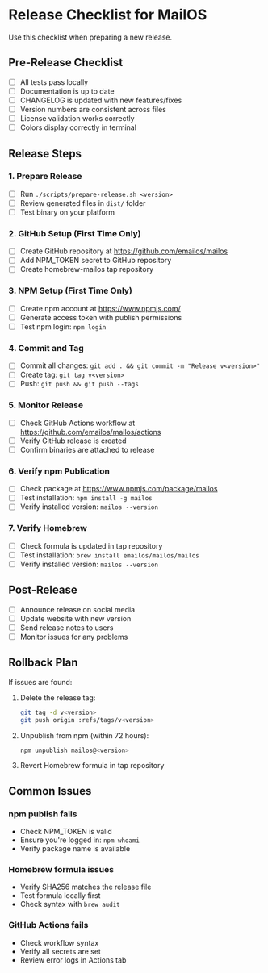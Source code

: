 # Release Checklist for MailOS

Use this checklist when preparing a new release.

## Pre-Release Checklist

- [ ] All tests pass locally
- [ ] Documentation is up to date
- [ ] CHANGELOG is updated with new features/fixes
- [ ] Version numbers are consistent across files
- [ ] License validation works correctly
- [ ] Colors display correctly in terminal

## Release Steps

### 1. Prepare Release
- [ ] Run `./scripts/prepare-release.sh <version>`
- [ ] Review generated files in `dist/` folder
- [ ] Test binary on your platform

### 2. GitHub Setup (First Time Only)
- [ ] Create GitHub repository at https://github.com/emailos/mailos
- [ ] Add NPM_TOKEN secret to GitHub repository
- [ ] Create homebrew-mailos tap repository

### 3. NPM Setup (First Time Only)
- [ ] Create npm account at https://www.npmjs.com/
- [ ] Generate access token with publish permissions
- [ ] Test npm login: `npm login`

### 4. Commit and Tag
- [ ] Commit all changes: `git add . && git commit -m "Release v<version>"`
- [ ] Create tag: `git tag v<version>`
- [ ] Push: `git push && git push --tags`

### 5. Monitor Release
- [ ] Check GitHub Actions workflow at https://github.com/emailos/mailos/actions
- [ ] Verify GitHub release is created
- [ ] Confirm binaries are attached to release

### 6. Verify npm Publication
- [ ] Check package at https://www.npmjs.com/package/mailos
- [ ] Test installation: `npm install -g mailos`
- [ ] Verify installed version: `mailos --version`

### 7. Verify Homebrew
- [ ] Check formula is updated in tap repository
- [ ] Test installation: `brew install emailos/mailos/mailos`
- [ ] Verify installed version: `mailos --version`

## Post-Release

- [ ] Announce release on social media
- [ ] Update website with new version
- [ ] Send release notes to users
- [ ] Monitor issues for any problems

## Rollback Plan

If issues are found:

1. Delete the release tag:
   ```bash
   git tag -d v<version>
   git push origin :refs/tags/v<version>
   ```

2. Unpublish from npm (within 72 hours):
   ```bash
   npm unpublish mailos@<version>
   ```

3. Revert Homebrew formula in tap repository

## Common Issues

### npm publish fails
- Check NPM_TOKEN is valid
- Ensure you're logged in: `npm whoami`
- Verify package name is available

### Homebrew formula issues
- Verify SHA256 matches the release file
- Test formula locally first
- Check syntax with `brew audit`

### GitHub Actions fails
- Check workflow syntax
- Verify all secrets are set
- Review error logs in Actions tab